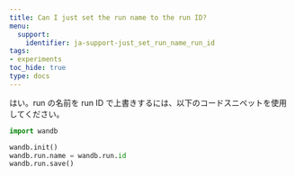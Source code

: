 ```yaml
---
title: Can I just set the run name to the run ID?
menu:
  support:
    identifier: ja-support-just_set_run_name_run_id
tags:
- experiments
toc_hide: true
type: docs
---
```


はい。run の名前を run ID で上書きするには、以下のコードスニペットを使用してください。

```python
import wandb

wandb.init()
wandb.run.name = wandb.run.id
wandb.run.save()
```